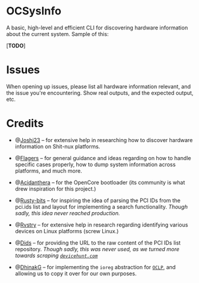 # OCSysInfo

A basic, high-level and efficient CLI for discovering hardware information about the current system.
Sample of this:

[__TODO__]


# Issues

When opening up issues, please list all hardware information relevant, and the issue you're encountering. Show real outputs, and the expected output, etc.


# Credits

- @[Joshj23](https://github.com/Joshj23icy) – for extensive help in researching how to discover hardware information on Shit-nux platforms.

- @[Flagers](https://github.com/flagersgit) – for general guidance and ideas regarding on how to handle specific cases properly, how to dump system information across platforms, and much more.

- @[Acidanthera](https://github.com/Acidanthera) – for the OpenCore bootloader (its community is what drew inspiration for this project.)

- @[Rusty-bits](https://github.com/rusty-bits) – for inspiring the idea of parsing the PCI IDs from the pci.ids list and layout for implementing a search functionality. _Though sadly, this idea never reached production._

- @[Rvstry](https://github.com/rvstry) – for extensive help in research regarding identifying various devices on Linux platforms (screw Linux.)

- @[Dids](https://github.com/Dids) – for providing the URL to the raw content of the PCI IDs list repository. _Though sadly, this was never used, as we turned more towards scraping [`devicehunt.com`](https://devicehunt.com)_

- @[DhinakG](https://github.com/DhinakG) – for implementing the `ioreg` abstraction for [`OCLP`](https://github.com/dortania/OpenCore-Legacy-Patcher), and allowing us to copy it over for our own purposes.
